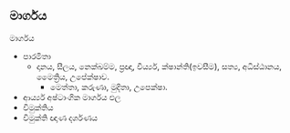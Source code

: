 ## මාර්ගය

මාර්ගය
- පාරමිතා
  - දානය, සීලය, නෙක්ඛම්ම, ප්‍රඥා, වීර්ය්‍ය, ක්ෂාන්ති(ඉවසීම), සත්‍ය, අධිස්ඨානය, මෛත්‍රිය, උපේක්ෂාව.
    - මෙත්තා, කරුණා, මුදිතා, උපෙක්ෂා.
- ආර්ය්‍ය අෂ්ටාංගික මාර්ගය
ඵල
- විමුක්තිය
- විමුක්ති ඥාණ දර්ශණය
